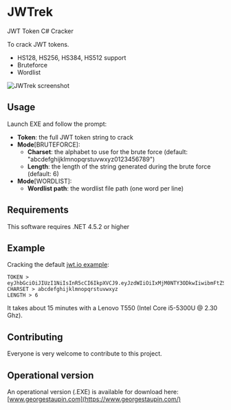 # JWTrek
JWT Token C# Cracker

To crack  JWT tokens.
* HS128, HS256, HS384, HS512 support
* Bruteforce
* Wordlist

![JWTrek screenshot](http://www.georgestaupin.com/wp-content/uploads/2020/01/CaptureJWTrek2.png)

## Usage

Launch EXE and follow the prompt:

* **Token**: the full JWT token string to crack
* **Mode**[BRUTEFORCE]:
    * **Charset**: the alphabet to use for the brute force (default: "abcdefghijklmnopqrstuvwxyz0123456789")
    * **Length**: the length of the string generated during the brute force (default: 6)
* **Mode**[WORDLIST]:
    * **Wordlist path**: the wordlist file path (one word per line)

## Requirements

This software requires .NET 4.5.2 or higher

## Example

Cracking the default [jwt.io example](https://jwt.io):

```
TOKEN > eyJhbGciOiJIUzI1NiIsInR5cCI6IkpXVCJ9.eyJzdWIiOiIxMjM0NTY3ODkwIiwibmFtZSI6IkpvaG4gRG9lIiwiYWRtaW4iOnRydWV9.TJVA95OrM7E2cBab30RMHrHDcEfxjoYZgeFONFh7HgQ
CHARSET > abcdefghijklmnopqrstuvwxyz
LENGTH > 6
```

It takes about 15 minutes with a Lenovo T550 (Intel Core i5-5300U @ 2.30 Ghz).

## Contributing

Everyone is very welcome to contribute to this project.

## Operational version

An operational version (.EXE) is available for download here:
[www.georgestaupin.com](https://www.georgestaupin.com/)

